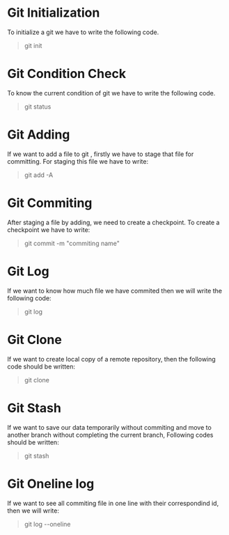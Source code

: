 # Git Initialization 
To initialize a git we have to write the following code.
> git init 

# Git Condition Check
To know the current condition of git we have to write the following code.
> git status

# Git Adding 
If we want to add a file to git , firstly we have to stage that file for committing. For staging this file we have to write:
> git add -A

# Git Commiting
After staging a file by adding, we need to create a checkpoint. To create a checkpoint we have to write:
> git commit -m "commiting name"

# Git Log 
If we want to know how much file we have commited then we will write the following code:
> git log

# Git Clone 
If we want to create local copy of a remote repository, then the following code should be written:
> git clone <repository URL>

# Git Stash
If we want to save our data temporarily without commiting and move to another branch without completing the current branch, Following codes should be written:
> git stash 

# Git Oneline log
If we want to see all commiting file in one line with their correspondind id, then we will write:
> git log --oneline 